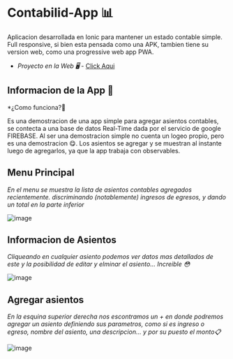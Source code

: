 # Contabilid-App 📊

Aplicacion desarrollada en Ionic para mantener un estado contable simple. 
Full responsive, si bien esta pensada como una APK, tambien tiene su version web, como una progressive web app PWA.

* *Proyecto en la Web 🖥* - [Click Aqui](https://contabilid-app.web.app)

## Informacion de la App 🚀

*¿Como funciona?🤔

Es una demostracion de una app simple para agregar asientos contables, se contecta a una base de datos Real-Time dada por el servicio de google FIREBASE.
Al ser una demostracion simple no cuenta un logeo propio, pero es una demostracion 😋.
Los asientos se agregar y se muestran al instante luego de agregarlos, ya que la app trabaja con observables.

## Menu Principal
_En el menu se muestra la lista de asientos contables agregados recientemente. discriminando (notablemente) ingresos de egresos, y dando un total en la parte inferior_

![image](https://user-images.githubusercontent.com/36265003/111327213-f40b9100-864b-11eb-8ffd-8c2ebd5b12e9.png)

## Informacion de Asientos
_Cliqueando en cualquier asiento podemos ver datos mas detallados de este y la posibilidad de editar y elminar el asiento... Increible 😳_

![image](https://user-images.githubusercontent.com/36265003/111328311-e4d91300-864c-11eb-978d-40dc5a9a3266.png)


## Agregar asientos
_En la esquina superior derecha nos escontramos un + en donde podremos agregar un asiento definiendo sus parametros, como si es ingreso o egreso, nombre del asiento, una descripcion... y por su puesto el monto📋_

![image](https://user-images.githubusercontent.com/36265003/111328700-3c777e80-864d-11eb-96e0-24f6d9e5535b.png)

